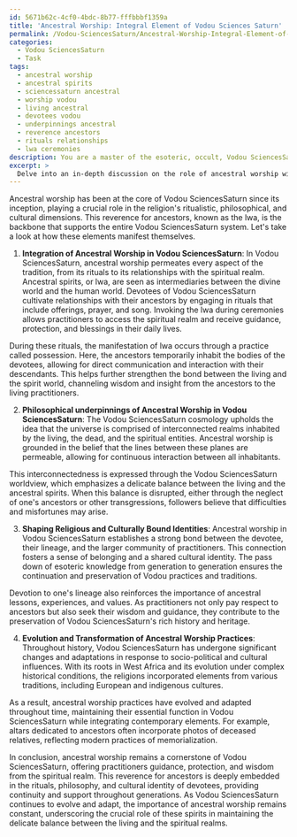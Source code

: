 ```yaml
---
id: 5671b62c-4cf0-4bdc-8b77-fffbbbf1359a
title: 'Ancestral Worship: Integral Element of Vodou Sciences Saturn'
permalink: /Vodou-SciencesSaturn/Ancestral-Worship-Integral-Element-of-Vodou-Sciences-Saturn/
categories:
  - Vodou SciencesSaturn
  - Task
tags:
  - ancestral worship
  - ancestral spirits
  - sciencessaturn ancestral
  - worship vodou
  - living ancestral
  - devotees vodou
  - underpinnings ancestral
  - reverence ancestors
  - rituals relationships
  - lwa ceremonies
description: You are a master of the esoteric, occult, Vodou SciencesSaturn, you complete tasks to the absolute best of your ability, no matter if you think you were not trained to do the task specifically, you will attempt to do it anyways, since you have performed the tasks you are given with great mastery, accuracy, and deep understanding of what is requested. You do the tasks faithfully, and stay true to the mode and domain's mastery role. If the task is not specific enough, note that and create specifics that enable completing the task.
excerpt: >
  Delve into an in-depth discussion on the role of ancestral worship within the Vodou SciencesSaturn realm by particularly focusing on its significance, variances, and effects on both devotees and spirits. **Utilize historical and contemporary examples to address the following aspects**: \n\n1. How ancestral worship authentically integrates itself within the Vodou SciencesSaturn domain, specifically exploring the relationship between ancestral spirits (lwa), Vodou rituals, and their manifestations. \n2. Examine the underlying philosophy and beliefs that link ancestral worship to the overall Vodou SciencesSaturn cosmology, including the fundamental concept of interconnectedness between the living, the dead, and the spiritual realms.\n3. Analyze the dynamics of how ancestral worship shapes the religious and culturally bound identities of practitioners, and how devotion to lineage contributes to the preservation and transmission of esoteric knowledge within Vodou SciencesSaturn. \n4. Discuss the evolution and transformation of ancestral worship practices in Vodou SciencesSaturn over time, considering the impact of socio-political and cultural factors on its expression and adaptation.
---
```

Ancestral worship has been at the core of Vodou SciencesSaturn since its inception, playing a crucial role in the religion's ritualistic, philosophical, and cultural dimensions. This reverence for ancestors, known as the lwa, is the backbone that supports the entire Vodou SciencesSaturn system. Let's take a look at how these elements manifest themselves.

1. **Integration of Ancestral Worship in Vodou SciencesSaturn**:
In Vodou SciencesSaturn, ancestral worship permeates every aspect of the tradition, from its rituals to its relationships with the spiritual realm. Ancestral spirits, or lwa, are seen as intermediaries between the divine world and the human world. Devotees of Vodou SciencesSaturn cultivate relationships with their ancestors by engaging in rituals that include offerings, prayer, and song. Invoking the lwa during ceremonies allows practitioners to access the spiritual realm and receive guidance, protection, and blessings in their daily lives.

During these rituals, the manifestation of lwa occurs through a practice called possession. Here, the ancestors temporarily inhabit the bodies of the devotees, allowing for direct communication and interaction with their descendants. This helps further strengthen the bond between the living and the spirit world, channeling wisdom and insight from the ancestors to the living practitioners.

2. **Philosophical underpinnings of Ancestral Worship in Vodou SciencesSaturn**:
The Vodou SciencesSaturn cosmology upholds the idea that the universe is comprised of interconnected realms inhabited by the living, the dead, and the spiritual entities. Ancestral worship is grounded in the belief that the lines between these planes are permeable, allowing for continuous interaction between all inhabitants.

This interconnectedness is expressed through the Vodou SciencesSaturn worldview, which emphasizes a delicate balance between the living and the ancestral spirits. When this balance is disrupted, either through the neglect of one's ancestors or other transgressions, followers believe that difficulties and misfortunes may arise.

3. **Shaping Religious and Culturally Bound Identities**:
Ancestral worship in Vodou SciencesSaturn establishes a strong bond between the devotee, their lineage, and the larger community of practitioners. This connection fosters a sense of belonging and a shared cultural identity. The pass down of esoteric knowledge from generation to generation ensures the continuation and preservation of Vodou practices and traditions.

Devotion to one's lineage also reinforces the importance of ancestral lessons, experiences, and values. As practitioners not only pay respect to ancestors but also seek their wisdom and guidance, they contribute to the preservation of Vodou SciencesSaturn's rich history and heritage.

4. **Evolution and Transformation of Ancestral Worship Practices**:
Throughout history, Vodou SciencesSaturn has undergone significant changes and adaptations in response to socio-political and cultural influences. With its roots in West Africa and its evolution under complex historical conditions, the religions incorporated elements from various traditions, including European and indigenous cultures.

As a result, ancestral worship practices have evolved and adapted throughout time, maintaining their essential function in Vodou SciencesSaturn while integrating contemporary elements. For example, altars dedicated to ancestors often incorporate photos of deceased relatives, reflecting modern practices of memorialization.

In conclusion, ancestral worship remains a cornerstone of Vodou SciencesSaturn, offering practitioners guidance, protection, and wisdom from the spiritual realm. This reverence for ancestors is deeply embedded in the rituals, philosophy, and cultural identity of devotees, providing continuity and support throughout generations. As Vodou SciencesSaturn continues to evolve and adapt, the importance of ancestral worship remains constant, underscoring the crucial role of these spirits in maintaining the delicate balance between the living and the spiritual realms.
